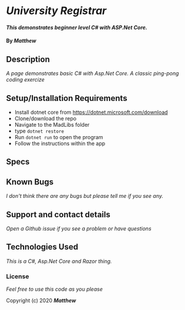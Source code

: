 
# _University Registrar_

#### _This demonstrates beginner level C# with ASP.Net Core._

#### By _**Matthew**_


## Description

_A page demonstrates basic C# with Asp.Net Core._
_A classic ping-pong coding exercize_
     
## Setup/Installation Requirements
* Install dotnet core from https://dotnet.microsoft.com/download
* Clone/download the repo
* Navigate to the MadLibs folder
* type `dotnet restore`
* Run `dotnet run` to open the program
* Follow the instructions within the app
## Specs


## Known Bugs

_I don't think there are any bugs but please tell me if you see any._

## Support and contact details

_Open a Github issue if you see a problem or have questions_

## Technologies Used

_This is a C#, Asp.Net Core and Razor thing._

### License

*Feel free to use this code as you please*

Copyright (c) 2020 **_Matthew_**